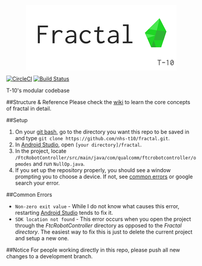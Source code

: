 <p align="center"><img src="markdown/fractal.png" align="center"/></p>

[![CircleCI](https://circleci.com/gh/nhs-t10/fractal.svg?style=svg)](https://circleci.com/gh/nhs-t10/fractal) [![Build Status](https://travis-ci.org/nhs-t10/fractal.svg?branch=master)](https://travis-ci.org/nhs-t10/fractal)

T-10's modular codebase

##Structure & Reference
Please check the [wiki](https://github.com/nhs-t10/fractal/wiki) to learn the core concepts of fractal in detail.

##Setup

1. On your [git bash][Git], go to the directory you want this repo to be saved in and type ```git clone https://github.com/nhs-t10/fractal.git```.
2. In [Android Studio][Studio], open ```[your directory]/fractal```.
3. In the project, locate ```/FtcRobotController/src/main/java/com/qualcomm/ftcrobotcontroller/opmodes``` and run ```NullOp.java```.
4. If you set up the repository properly, you should see a window prompting you to choose a device. If not, see [common errors](https://github.com/nhs-t10/Fractal#common-errors) or google search your error.

##Common Errors
+ ```Non-zero exit value``` - While I do not know what causes this error, restarting [Android Studio][Studio] tends to fix it.
+ ```SDK location not found``` - This error occurs when you open the project through the _FtcRobotController_ directory as opposed to the _Fractal directory_. The easiest way to fix this is just to delete the current project and setup a new one.

##Notice
For people working directly in this repo, please push all new changes to a development branch.

[Studio]:http://developer.android.com/tools/studio/index.html
[Git]:https://git-scm.com/
